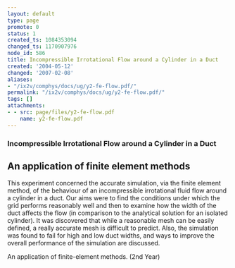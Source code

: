 ```yaml
---
layout: default
type: page
promote: 0
status: 1
created_ts: 1084353094
changed_ts: 1170907976
node_id: 586
title: Incompressible Irrotational Flow around a Cylinder in a Duct
created: '2004-05-12'
changed: '2007-02-08'
aliases:
- "/ix2v/comphys/docs/ug/y2-fe-flow.pdf/"
permalink: "/ix2v/comphys/docs/ug/y2-fe-flow.pdf/"
tags: []
attachments:
- - src: page/files/y2-fe-flow.pdf
    name: y2-fe-flow.pdf
---
```

### Incompressible Irrotational Flow around a Cylinder in a Duct
## An application of finite element methods
This experiment concerned the accurate simulation,
via the finite element method, of the behaviour of an
incompressible irrotational fluid flow around a cylinder
in a duct. Our aims were to find the conditions under
which the grid performs reasonably well and then to
examine how the width of the duct affects the flow (in
comparison to the analytical solution for an isolated
cylinder). It was discovered that while a reasonable
mesh can be easily defined, a really accurate mesh is
difficult to predict. Also, the simulation was found to
fail for high and low duct widths, and ways to improve
the overall performance of the simulation are
discussed.

An application of finite-element methods. (2nd Year)
